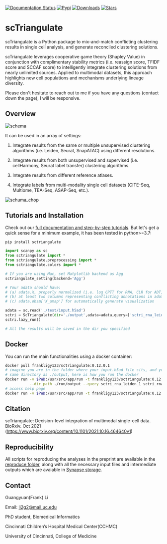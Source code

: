 [![Documentation Status](https://readthedocs.org/projects/sctriangulate/badge/?version=latest)](https://sctriangulate.readthedocs.io/en/latest/?badge=latest)  [![Pypi](https://img.shields.io/pypi/v/sctriangulate?logo=PyPI)](https://pypi.org/project/sctriangulate/)  [![Downloads](https://pepy.tech/badge/sctriangulate)](https://pypi.org/project/sctriangulate/)  [![Stars](https://img.shields.io/github/stars/frankligy/scTriangulate)](https://github.com/frankligy/scTriangulate/stargazers)



# scTriangulate

scTriangulate is a Python package to mix-and-match conflicting clustering results in single cell analysis, and generate reconciled clustering solutions.

scTriangulate leverages cooperative game theory (Shapley Value) in conjunction with complimentary stability metrics (i.e. reassign score, TFIDF score and SCCAF score) to intelligently integrate clustering solutions from nearly unlimited sources. Applied to multimodal datasets, this approach highlights new cell populations and mechanisms underlying lineage diversity.

Please don't hesitate to reach out to me if you have any questions (contact down the page), I will be responsive.

## Overview

![schema](./image/schema.png)

It can be used in an array of settings:

1. Integrate results from the same or multiple unsupervised clustering algorithms (i.e. Leiden, Seurat, SnapATAC) using different resolutions.

2. Integrate results from both unsupervised and supervised (i.e. cellHarmony, Seurat label transfer) clustering algorithms.

3. Integrate results from different reference atlases.

4. Integrate labels from multi-modality single cell datasets (CITE-Seq, Multiome, TEA-Seq, ASAP-Seq, etc.).

![schuma_chop](./image/schema_chop.png)

## Tutorials and Installation

Check out our [full documentation and step-by-step tutorials](https://sctriangulate.readthedocs.io/en/latest/get_started.html). But let's get a quick sense for a minimum example, it has been tested in python>=3.7:

```bash
pip install sctriangulate
```

```python
import scanpy as sc
from sctriangulate import *
from sctriangulate.preprocessing import *
from sctriangulate.colors import *

# If you are using Mac, set Matplotlib backend as Agg
sctriangulate_setting(backend='Agg')

# Your adata should have:
# (a) adata.X, properly normalized (i.e. log CPTT for RNA, CLR for ADT, etc), check sctriangulate.preprocessing.Normalization for various choices
# (b) at least two columns representing conflicting annotations in adata.obs, passed to query argument
# (c) adata.obsm['X_umap'] for automatically generate visualization

adata = sc.read('./test/input.h5ad')
sctri = ScTriangulate(dir='./output',adata=adata,query=['sctri_rna_leiden_1','sctri_rna_leiden_2','sctri_rna_leiden_3'])
sctri.lazy_run()

# All the results will be saved in the dir you specified
```

## Docker

You can run the main functionalities using a docker container:

```bash
docker pull frankligy123/sctriangulate:0.12.0.1
# imagine you are in the folder where your input.h5ad file sits, and you want to save your results to a new folder in the
# same directory as ./output, here is how you run the docker
docker run -v $PWD:/usr/src/app/run -t frankligy123/sctriangulate:0.12.0.1 --adata_path ./run/input.h5ad \
           --dir_path ./run/output --query sctri_rna_leiden_1 sctri_rna_leiden_2 sctri_rna_leiden_3
# access help page
docker run -v $PWD:/usr/src/app/run -t frankligy123/sctriangulate:0.12.0.1 --help
```


## Citation

scTriangulate: Decision-level integration of multimodal single-cell data. BioRxiv. Oct 2021 (https://www.biorxiv.org/content/10.1101/2021.10.16.464640v1)

## Reproducibility

All scripts for reproducing the analyses in the preprint are available in the [reproduce folder](https://github.com/frankligy/scTriangulate/tree/main/reproduce), along 
with all the necessary input files and intermediate outputs which are avaiable in [Synapse storage](https://www.synapse.org/#!Synapse:syn26320337/files/).

## Contact

Guangyuan(Frank) Li

Email: li2g2@mail.uc.edu

PhD student, Biomedical Informatics

Cincinnati Children’s Hospital Medical Center(CCHMC)

University of Cincinnati, College of Medicine
